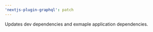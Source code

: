 ```yaml
---
'nextjs-plugin-graphql': patch
---
```


Updates dev dependencies and exmaple application dependencies.
